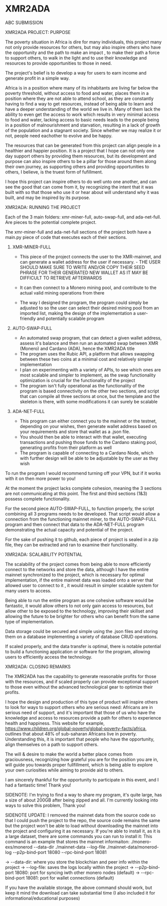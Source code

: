# XMR2ADA
ABC SUBMISSION

XMR2ADA PROJECT: PURPOSE 

The poverty situation in Africa is dire for many individuals, this project many not only provide resources for others, but may also inspire others who have the opportunity and the path to make an impact , to make their path a force to support others, 
to walk in the light and to use their knowledge and resources to provide opportunities to those in need.

The project's belief is to develop a way for users to earn income and generate profit in a simple way.

Africa is in a position where many of its inhabitants are living far below the poverty threshold, without access to food and water, places them in a position where they are not able to attend school, as they are constantly having to find a way to get resources, instead of being able to learn and 
have a deeper understanding of the world we live in. Many of them lack the ability to even get the access to work which results in very minimal access to food and water, lacking access to basic needs leads to the people being in a position of malnourishment and starvation, 
resulting in a lack of growth of the population and a stagnant society. Since whether we may realize it or not, people need eachother to evolve and be happy.

The resources that can be generated from this project can align people in a healthier and happier position. It is a project that I hope can not only one day support others by providing them resources, but its development and purpose can also inspire others to be a pillar for those around them along their own journey, 
as supporting others and providing opportunities to others, I believe, is the truest form of fufillment.

I hope this project can inspire others to do well unto one another, and can see the good that can come from it, by recognizing the intent that it was built with so that those who use it or hear about will understand why it was built, and may be inspired by its purpose.



XMR2ADA: RUNNING THE PROJECT

Each of the 3 main folders: xmr-miner-full, auto-swap-full, and ada-net-full. Are pieces to the potential complete project.

The xmr-miner-full and ada-net-full sections of the project both have a main.py piece of code that executes each of their sections.

1. XMR-MINER-FULL
	- 	This piece of the project connects the user to the XMR-mainnet, and can generate a wallet address for the user if necessary. 
			- THE USER SHOULD MAKE SURE TO WRITE AND/OR COPY THEIR SEED PHRASE FOR THEIR GENERATED NEW WALLET AS IT MAY BE DIFFICULT TO RETRIEVE AFTERWARDS
			
	-	It can then connect to a Monero mining pool, and contribute to the actual valid mining operations from there
	-	The way I designed the program, the program could simply be adjusted to so the user can select their desired mining pool from an imported list, making the design of the implementation a user-friendly and potentially scalable program
	
2. AUTO-SWAP-FULL
	-	An automated swap program, that can detect a given wallet address, assess it's balance and then run an automated swap between XMR (Monero) and Cardano (ADA), hence the XMR2ADA title
	-	The program uses the Rubic API, a platform that allows swapping between these two coins at a minimal cost and relatively simpler implementation
	- 	I plan on experimenting with a variety of APIs, to see which ones are most scalable and simpler to implement, as the swap functionality optimization is crucial for the functionality of the project
	-	The program isn't fully operational as the functionality of the program is based connectivity on the other two sections,  and script that can compile all three sections at once, but the template and the skeleton is there, with some modifications it can surely be scalable
	
3. ADA-NET-FULL
	-	This program can either connect you to the mainnet or the testnet, depending on your wishes, then generate  wallet address based on your requirements and store that wallet as a .json file. 
	-	You should then be able to interact with that wallet, executing transactions and pushing those funds to the Cardano staking pool, generating profits from their platform as well
	-	The program is capable of connecting to a Cardano Node, which with further design will be able to be adjustable by the user as they wish

To run the program I would recommend turning off your VPN, but if it works with it on then more power to you!


At the moment the project lacks complete cohesion, meaning the 3 sections are not communicating at this point. The first and third sections (1&3) possess complete functionality.

For the second piece AUTO-SWAP-FULL, to function properly, the script combining all 3 programs needs to be developed. That script would allow a connection from the functioning mainnet miner, to the AUTO-SWAP-FULL program and then connect that data to the ADA-NET-FULL program
demonstrating the actual capacity and potential of the project.

For the sake of pushing it to github, each piece of project is sealed in a zip file, they can be extracted and ran to examine their functionality.


XMR2ADA: SCALABILITY POTENTIAL

The scalability of the project comes from being able to more efficiently connect to the networks and store the data, although I have the entire mainnet synchronized to the project, which is necessary for optimal implementation, if the entire mainnet data was loaded onto a server that allowed user to connect to it
, it would result in simpler scalable system for many users to access. 

Being able to run the entire program as one cohesive software would be fantastic, it would allow others to not only gain access to resources, but allow other to be exposed to the technology, improving their skillset and allowing the future to be brighter for others who can benefit from the same type of implementation.

Data storage could be secured and simple using the .json files and storing them on a database implementing a variety of database CRUD operations. 

If scaled properly, and the data transfer is optimal, there is notable potential to build a functioning application or software for the program, allowing users to efficiently access the technology.


XMR2ADA: CLOSING REMARKS

The XMR2ADA has the capability to generate reasonable profits for those with the resources, and if scaled properly can provide exceptional support to those even without the advanced technological gear to optimize their profits. 

I hope the design and production of this type of product will inspire others to look for ways to support others who are serious need: Africans are in serious need of support, and it's important that those of us who have the knowledge and access to resources provide a path for others to experience
health and happiness. This website for example, https://www.children.org/global-poverty/global-poverty-facts/africa, outlines that about 48% of sub-saharan Africans live in poverty. Understanding this, it is important that people who have the opportunity, align themselves on a path to support others.

The will & desire to make the world a better place comes from graciousness, recognizing how grateful you are for the position you are in, will guide you towards proper fullfillment, which is being able to explore your own curiosities while aiming to provide aid to others. 

I am sincerely thankful for the opportunity to participate in this event, and I had a fantastic time! Thank you!


SIDENOTE:  I'm trying to find a way to share my program, it's quite large, has a size of about 200GB after being zipped and all.  I'm currently looking into ways to solve this problem, Thank you!

SIDENOTE UPDATE: I removed the mainnet data from the source code so that I could push the project to the repo, the source code remains the same but the project won't be able to load without downloading the mainnet into the project and configuring it as necessary. 
If you're able to install it, as it is a large dataset, there are some commands you can run to install it:
This command is an example that stores the mainnet informaiton: 
./monero-exs/monerod --data-dir ./mainnet-data --log-file ./mainnet-data/monerod-log --p2p-bind-port 18080 --rpc-bind-port 18081 

-> --data-dir: where you store the blockchian and peer info within the project
-> --log-file: saves the logs locally within the project
-> --p2p-bind-port 18080: port for syncing iwth other monero nodes (default)
-> --rpc-bind-port 18081: port for wallet connections (default)

If you have the available storage, the above command should work, but keep it mind the download can take substantial time (I also included it for informational/educational purposes)

	
